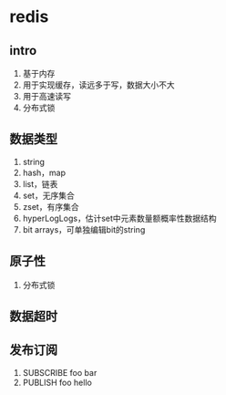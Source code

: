 # redis
## intro
1. 基于内存
2. 用于实现缓存，读远多于写，数据大小不大
3. 用于高速读写
4. 分布式锁

## 数据类型
1. string
2. hash，map
3. list，链表
4. set，无序集合
5. zset，有序集合
6. hyperLogLogs，估计set中元素数量额概率性数据结构
7. bit arrays，可单独编辑bit的string

## 原子性
1. 分布式锁

## 数据超时

## 发布订阅
1. SUBSCRIBE foo bar
2. PUBLISH foo hello